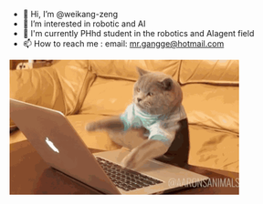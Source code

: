 - 👋 Hi, I’m @weikang-zeng
- 👀 I’m interested in robotic and AI
- 🌱 I'm currently PHhd student in the robotics and AIagent field
- 📫 How to reach me : email: mr.gangge@hotmail.com

![img](https://github.com/weikang-zeng/weikang-zeng/blob/main/0.gif)




<!---
weikang-zeng/weikang-zeng is a ✨ special ✨ repository because its `README.md` (this file) appears on your GitHub profile.
You can click the Preview link to take a look at your changes.
--->
